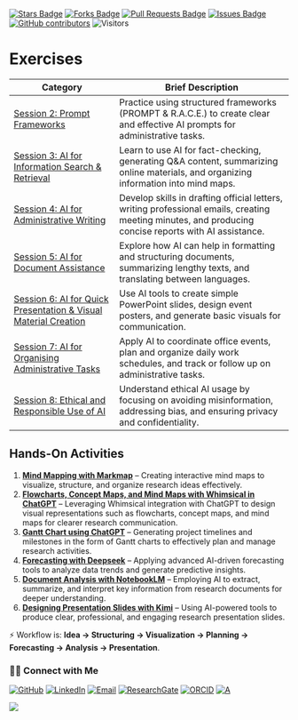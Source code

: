 <a href="https://github.com/drshahizan/short-course/stargazers"><img src="https://img.shields.io/github/stars/drshahizan/short-course" alt="Stars Badge"/></a>
<a href="https://github.com/drshahizan/short-course/network/members"><img src="https://img.shields.io/github/forks/drshahizan/short-course" alt="Forks Badge"/></a>
<a href="https://github.com/drshahizan/short-course/pulls"><img src="https://img.shields.io/github/issues-pr/drshahizan/short-course" alt="Pull Requests Badge"/></a>
<a href="https://github.com/drshahizan/short-course"><img src="https://img.shields.io/github/issues/drshahizan/short-course" alt="Issues Badge"/></a>
<a href="https://github.com/drshahizan/short-course/graphs/contributors"><img alt="GitHub contributors" src="https://img.shields.io/github/contributors/drshahizan/short-course?color=2b9348"></a>
![Visitors](https://api.visitorbadge.io/api/visitors?path=https%3A%2F%2Fgithub.com%2Fdrshahizan%2Fshort-course&labelColor=%23d9e3f0&countColor=%23697689&style=flat)

# Exercises

| **Category**                                                                     | **Brief Description**                                                                                                                                 |
| -------------------------------------------------------------------------------- | ----------------------------------------------------------------------------------------------------------------------------------------------------- |
| [Session 2: Prompt Frameworks](latihan/01.md)                                    | Practice using structured frameworks (PROMPT & R.A.C.E.) to create clear and effective AI prompts for administrative tasks.                           |
| [Session 3: AI for Information Search & Retrieval](latihan/02.md)                | Learn to use AI for fact-checking, generating Q\&A content, summarizing online materials, and organizing information into mind maps.                  |
| [Session 4: AI for Administrative Writing](latihan/03.md)                        | Develop skills in drafting official letters, writing professional emails, creating meeting minutes, and producing concise reports with AI assistance. |
| [Session 5: AI for Document Assistance](latihan/04.md)                           | Explore how AI can help in formatting and structuring documents, summarizing lengthy texts, and translating between languages.                        |
| [Session 6: AI for Quick Presentation & Visual Material Creation](latihan/05.md) | Use AI tools to create simple PowerPoint slides, design event posters, and generate basic visuals for communication.                                  |
| [Session 7: AI for Organising Administrative Tasks](latihan/06.md)               | Apply AI to coordinate office events, plan and organize daily work schedules, and track or follow up on administrative tasks.                         |
| [Session 8: Ethical and Responsible Use of AI](latihan/07.md)                    | Understand ethical AI usage by focusing on avoiding misinformation, addressing bias, and ensuring privacy and confidentiality.                        |

## **Hands-On Activities**

1. [**Mind Mapping with Markmap**](https://github.com/drshahizan/short-course/blob/main/workshop/25idea/materials/latihan/07_markmap.md) – Creating interactive mind maps to visualize, structure, and organize research ideas effectively.
2. [**Flowcharts, Concept Maps, and Mind Maps with Whimsical in ChatGPT**](https://github.com/drshahizan/short-course/blob/main/workshop/25idea/materials/latihan/whimsical.md) – Leveraging Whimsical integration with ChatGPT to design visual representations such as flowcharts, concept maps, and mind maps for clearer research communication.
3. **[Gantt Chart using ChatGPT](https://github.com/drshahizan/short-course/blob/main/workshop/25idea/materials/latihan/ganttchart.md)** – Generating project timelines and milestones in the form of Gantt charts to effectively plan and manage research activities.
4. [**Forecasting with Deepseek**](https://github.com/drshahizan/short-course/blob/main/workshop/25idea/materials/latihan/deepseek_prediction.md) – Applying advanced AI-driven forecasting tools to analyze data trends and generate predictive insights.
5. **[Document Analysis with NotebookLM](https://github.com/drshahizan/short-course/blob/main/workshop/25idea/materials/latihan/notebooklm.md)** – Employing AI to extract, summarize, and interpret key information from research documents for deeper understanding.
6. [**Designing Presentation Slides with Kimi**](https://github.com/drshahizan/short-course/blob/main/workshop/25idea/materials/latihan/kimi.md) – Using AI-powered tools to produce clear, professional, and engaging research presentation slides.

⚡ Workflow is: **Idea → Structuring → Visualization → Planning → Forecasting → Analysis → Presentation**.

### 🙌🏻 Connect with Me
<p align="left">
    <a href="https://github.com/drshahizan" target="_blank"><img alt="GitHub" src="https://img.shields.io/badge/-@drshahizan-181717?style=flat-square&logo=GitHub&logoColor=white"></a>
    <a href="https://www.linkedin.com/in/drshahizan" target="_blank"><img alt="LinkedIn" src="https://img.shields.io/badge/-drshahizan-blue?style=flat-square&logo=Linkedin&logoColor=white&link=https://www.linkedin.com/in/drshahizan/"></a>
    <a href="mailto:shahizan@utm.my" target="_blank"><img alt="Email" src="https://img.shields.io/badge/-shahizan@utm.my-c14438?style=flat-square&logo=Gmail&logoColor=white&link=mailto:shahizan@utm.my.com"></a>
    <a href="https://www.researchgate.net/profile/Mohd-Othman-28" target="_blank"><img alt="ResearchGate" src="https://img.shields.io/badge/-ResearchGate-00CCBB?style=flat-square&logo=ResearchGate&logoColor=white"></a>
    <a href="https://orcid.org/0000-0003-4261-1873" target="_blank"><img alt="ORCID" src="https://img.shields.io/badge/-ORCID-A6CE39?style=flat-square&logo=ORCID&logoColor=white"></a> 
 <a href="https://visitorbadge.io/status?path=https%3A%2F%2Fgithub.com%2Fdrshahizan" target="_blank"><img alt="A" src="https://api.visitorbadge.io/api/visitors?path=https%3A%2F%2Fgithub.com%2Fdrshahizan&labelColor=%23697689&countColor=%23555555&style=plastic"></a>
 
![](https://hit.yhype.me/github/profile?user_id=81284918)
</p>
